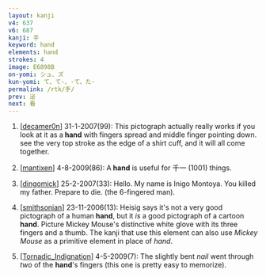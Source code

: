 ```yaml
---
layout: kanji
v4: 637
v6: 687
kanji: 手
keyword: hand
elements: hand
strokes: 4
image: E6898B
on-yomi: シュ、ズ
kun-yomi: て、て-、-て、た-
permalink: /rtk/手/
prev: 泌
next: 看
---
```


1) [<a href="http://kanji.koohii.com/profile/decamer0n">decamer0n</a>] 31-1-2007(99): This pictograph actually really works if you look at it as a<strong> hand</strong> with fingers spread and middle finger pointing down. see the very top stroke as the edge of a shirt cuff, and it will all come together.

2) [<a href="http://kanji.koohii.com/profile/mantixen">mantixen</a>] 4-8-2009(86): A<strong> hand</strong> is useful for 千一 (1001) things.

3) [<a href="http://kanji.koohii.com/profile/dingomick">dingomick</a>] 25-2-2007(33): Hello. My name is Inigo Montoya. You killed my father. Prepare to die. (the 6-fingered man).

4) [<a href="http://kanji.koohii.com/profile/smithsonian">smithsonian</a>] 23-11-2006(13): Heisig says it&#039;s not a very good pictograph of a human<strong> hand</strong>, but it <em>is</em> a good pictograph of a cartoon<strong> hand</strong>. Picture Mickey Mouse&#039;s distinctive white glove with its three fingers and a thumb. The kanji that use this element can also use <em>Mickey Mouse</em> as a primitive element in place of <em>hand</em>.

5) [<a href="http://kanji.koohii.com/profile/Tornadic_Indignation">Tornadic_Indignation</a>] 4-5-2009(7): The slightly bent <em>nail</em> went through <em>two</em> of the <strong>hand</strong>&#039;s fingers (this one is pretty easy to memorize).

